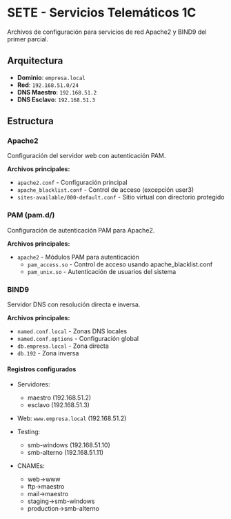 
# SETE - Servicios Telemáticos 1C

Archivos de configuración para servicios de red Apache2 y BIND9 del primer parcial.

## Arquitectura

- **Dominio**: `empresa.local`
- **Red**: `192.168.51.0/24`
- **DNS Maestro**: `192.168.51.2`
- **DNS Esclavo**: `192.168.51.3`

## Estructura

### Apache2

Configuración del servidor web con autenticación PAM.

**Archivos principales:**

- `apache2.conf` - Configuración principal
- `apache_blacklist.conf` - Control de acceso (excepción user3)
- `sites-available/000-default.conf` - Sitio virtual con directorio protegido

### PAM (pam.d/)

Configuración de autenticación PAM para Apache2.

**Archivos principales:**

- `apache2` - Módulos PAM para autenticación
  - `pam_access.so` - Control de acceso usando apache_blacklist.conf
  - `pam_unix.so` - Autenticación de usuarios del sistema

### BIND9

Servidor DNS con resolución directa e inversa.

**Archivos principales:**

- `named.conf.local` - Zonas DNS locales
- `named.conf.options` - Configuración global
- `db.empresa.local` - Zona directa
- `db.192` - Zona inversa
  
#### Registros configurados

- Servidores:
  - maestro (192.168.51.2)
  - esclavo (192.168.51.3)

- Web: `www.empresa.local` (192.168.51.2)

- Testing:
  - smb-windows (192.168.51.10)
  - smb-alterno (192.168.51.11)
- CNAMEs:
  - web→www
  - ftp→maestro
  - mail→maestro
  - staging→smb-windows
  - production→smb-alterno
